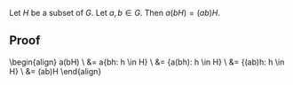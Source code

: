 Let $H$ be a subset of $G$. Let $a, b \in G$. Then $a(bH) = (ab)H$.

## Proof

\begin{align}
a(bH)
\\ &= a\{bh: h \in H\}
\\ &= \{a(bh): h \in H\}
\\ &= \{(ab)h: h \in H\}
\\ &= (ab)H
\end{align}

